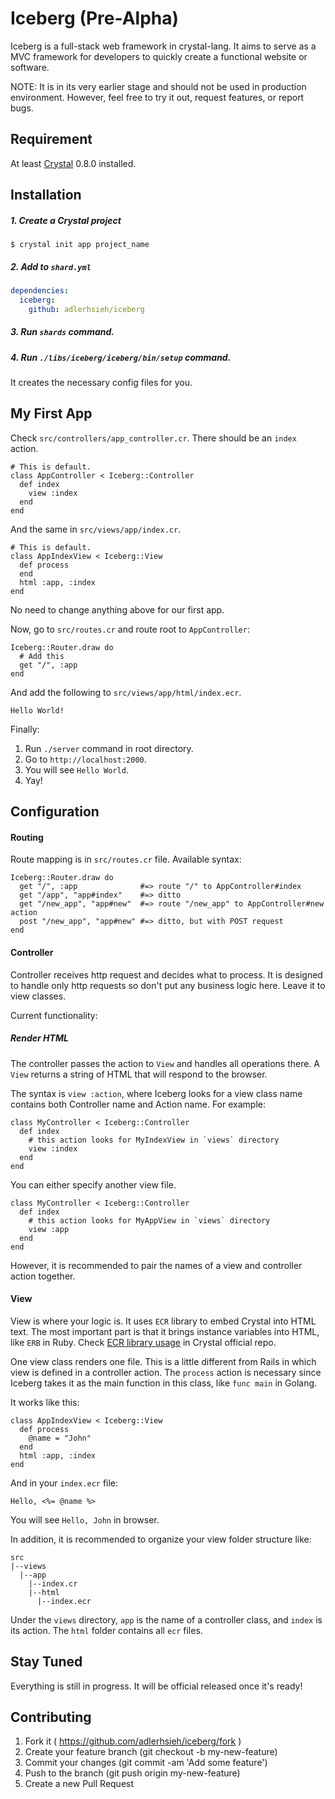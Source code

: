 # Iceberg (Pre-Alpha)

Iceberg is a full-stack web framework in crystal-lang. It aims to serve as a MVC framework for developers to quickly create a functional website or software.

NOTE: It is in its very earlier stage and should not be used in production environment. However, feel free to try it out, request features, or report bugs.

## Requirement

At least [Crystal](https://github.com/manastech/crystal) 0.8.0 installed.

## Installation

##### 1. Create a Crystal project

```
$ crystal init app project_name
```

##### 2. Add to `shard.yml`

```yaml
dependencies:
  iceberg:
    github: adlerhsieh/iceberg
```

##### 3. Run `shards` command.

##### 4. Run `./libs/iceberg/iceberg/bin/setup` command.

It creates the necessary config files for you.

## My First App

Check `src/controllers/app_controller.cr`. There should be an `index` action.

```crystal
# This is default.
class AppController < Iceberg::Controller
  def index
    view :index
  end
end
```

And the same in `src/views/app/index.cr`.

```crystal
# This is default.
class AppIndexView < Iceberg::View
  def process
  end
  html :app, :index
end
```

No need to change anything above for our first app.

Now, go to `src/routes.cr` and route root to `AppController`:

```crystal
Iceberg::Router.draw do
  # Add this
  get "/", :app
end
```

And add the following to `src/views/app/html/index.ecr`.

```
Hello World!
```

Finally:

1. Run `./server` command in root directory.
2. Go to `http://localhost:2000`. 
3. You will see `Hello World`.
4. Yay!

## Configuration

#### Routing

Route mapping is in `src/routes.cr` file. Available syntax:

```crystal
Iceberg::Router.draw do
  get "/", :app              #=> route "/" to AppController#index
  get "/app", "app#index"    #=> ditto
  get "/new_app", "app#new"  #=> route "/new_app" to AppController#new action
  post "/new_app", "app#new" #=> ditto, but with POST request
end
```

#### Controller

Controller receives http request and decides what to process. It is designed to handle only http requests
so don't put any business logic here. Leave it to view classes.

Current functionality:

##### Render HTML

The controller passes the action to `View` and handles all operations there. 
A `View` returns a string of HTML that will respond to the browser.

The syntax is `view :action`, where Iceberg looks for a view class name contains both
Controller name and Action name. For example:

```crystal
class MyController < Iceberg::Controller
  def index
    # this action looks for MyIndexView in `views` directory 
    view :index 
  end
end
```

You can either specify another view file.

```crystal
class MyController < Iceberg::Controller
  def index
    # this action looks for MyAppView in `views` directory 
    view :app
  end
end
```

However, it is recommended to pair the names of a view and controller action together.

#### View

View is where your logic is. It uses `ECR` library to embed Crystal into HTML text.
The most important part is that it brings instance variables into HTML, like `ERB` in Ruby.
Check [ECR library usage](https://github.com/manastech/crystal/blob/master/src/ecr/ecr.cr) 
in Crystal official repo. 

One view class renders one file. This is a little different from Rails in which view is defined 
in a controller action. The `process` action is necessary since Iceberg takes it as the main function
in this class, like `func main` in Golang.

It works like this:

```crystal
class AppIndexView < Iceberg::View
  def process
    @name = "John"
  end
  html :app, :index
end
```

And in your `index.ecr` file: 

```erb
Hello, <%= @name %>
```

You will see `Hello, John` in browser.

In addition, it is recommended to organize your view folder structure like:

```
src
|--views
  |--app
    |--index.cr
    |--html
      |--index.ecr
```

Under the `views` directory, `app` is the name of a controller class, and `index` is its action. The `html` folder contains all `ecr` files.

## Stay Tuned

Everything is still in progress. It will be official released once it's ready!

## Contributing

1. Fork it ( https://github.com/adlerhsieh/iceberg/fork )
2. Create your feature branch (git checkout -b my-new-feature)
3. Commit your changes (git commit -am 'Add some feature')
4. Push to the branch (git push origin my-new-feature)
5. Create a new Pull Request
